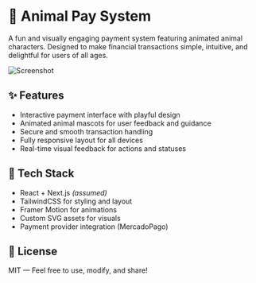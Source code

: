 # 🐾 Animal Pay System

A fun and visually engaging payment system featuring animated animal characters. Designed to make financial transactions simple, intuitive, and delightful for users of all ages.

![Screenshot](https://prnt.sc/VRLO3Q0vr76A)

## ✨ Features

- Interactive payment interface with playful design
- Animated animal mascots for user feedback and guidance
- Secure and smooth transaction handling
- Fully responsive layout for all devices
- Real-time visual feedback for actions and statuses

## 🚀 Tech Stack

- React + Next.js *(assumed)*
- TailwindCSS for styling and layout
- Framer Motion for animations
- Custom SVG assets for visuals
- Payment provider integration (MercadoPago)

## 📄 License
MIT — Feel free to use, modify, and share!
